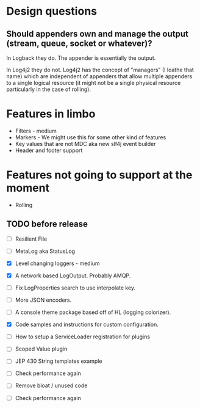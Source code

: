 
# Design questions

## Should appenders own and manage the output (stream, queue, socket or whatever)?

In Logback they do. The appender is essentially the output.

In Log4j2 they do not. Log4j2 has the concept of "managers" (I loathe that name)
which are independent of appenders that allow multiple appenders to a single 
logical resource (it might not be a single physical resource particularly in the case of rolling).

# Features in limbo

* Filters - medium
* Markers - We might use this for some other kind of features
* Key values that are not MDC aka new slf4j event builder
* Header and footer support

# Features not going to support at the moment

* Rolling


## TODO before release

- [ ] Resilient File
- [ ] MetaLog aka StatusLog
- [X] Level changing loggers - medium
- [X] A network based LogOutput. Probably AMQP.
- [ ] Fix LogProperties search to use interpolate key. 
- [ ] More JSON encoders.
- [ ] A console theme package based off of HL (logging colorizer).
- [X] Code samples and instructions for custom configuration.
- [ ] How to setup a ServiceLoader registration for plugins
- [ ] Scoped Value plugin
- [ ] JEP 430 String templates example
- [ ] Check performance again
- [ ] Remove bloat / unused code
- [ ] Check performance again
 

